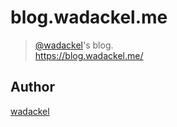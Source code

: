 # blog.wadackel.me

> [@wadackel](https://twitter.com/wadackel)'s blog.  
> https://blog.wadackel.me/

## Author

[wadackel](https://github.com/wadackel)
